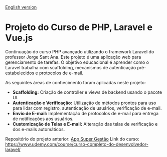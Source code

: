 [English version](README.md)

# Projeto do Curso de PHP, Laravel e Vue.js

Continuação do curso PHP avançado utilizando o framework Laravel do professor Jorge Sant Ana.
Este projeto é uma aplicação web para gerenciamento de tarefas. 
O objetivo educacional é aprender como o Laravel trabalha com scaffolding, mecanismos de autenticação pré-estabelecidos e protocolos de e-mail.

As seguintes áreas de conhecimento foram aplicadas neste projeto:

- **Scaffolding:** Criação de controller e views de backend usando o pacote UI.
- **Autenticação e Verificação:** Utilização de métodos prontos para uso para lidar com registro, autenticação de usuários, verificação de e-mail.
- **Envio de E-mail:** Implementação de protocolos de e-mail para entrega de notificações aos usuários.
- **Customização de Telas e E-mail:** Alteração das telas de verificação e dos e-mails automáticos.

Repositório do projeto anterior: [App Super Gestão](https://github.com/nomarine/app_super_gestao)
Link do curso: https://www.udemy.com/course/curso-completo-do-desenvolvedor-laravel/
